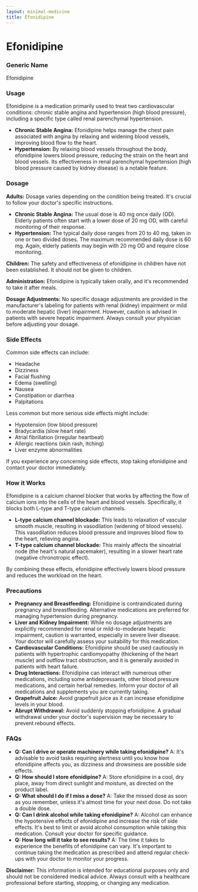 ```yaml
---
layout: minimal-medicine
title: Efonidipine
---
```


# Efonidipine
### Generic Name
Efonidipine

### Usage
Efonidipine is a medication primarily used to treat two cardiovascular conditions: chronic stable angina and hypertension (high blood pressure), including a specific type called renal parenchymal hypertension.

*   **Chronic Stable Angina:** Efonidipine helps manage the chest pain associated with angina by relaxing and widening blood vessels, improving blood flow to the heart.
*   **Hypertension:**  By relaxing blood vessels throughout the body, efonidipine lowers blood pressure, reducing the strain on the heart and blood vessels.  Its effectiveness in renal parenchymal hypertension (high blood pressure caused by kidney disease) is a notable feature.


### Dosage

**Adults:** Dosage varies depending on the condition being treated.  It's crucial to follow your doctor's specific instructions.

*   **Chronic Stable Angina:** The usual dose is 40 mg once daily (OD). Elderly patients often start with a lower dose of 20 mg OD, with careful monitoring of their response.
*   **Hypertension:** The typical daily dose ranges from 20 to 40 mg, taken in one or two divided doses. The maximum recommended daily dose is 60 mg.  Again, elderly patients may begin with 20 mg OD and require close monitoring.

**Children:** The safety and effectiveness of efonidipine in children have not been established.  It should not be given to children.

**Administration:** Efonidipine is typically taken orally, and it's recommended to take it after meals.

**Dosage Adjustments:** No specific dosage adjustments are provided in the manufacturer's labeling for patients with renal (kidney) impairment or mild to moderate hepatic (liver) impairment. However, caution is advised in patients with severe hepatic impairment.  Always consult your physician before adjusting your dosage.


### Side Effects

Common side effects can include:

*   Headache
*   Dizziness
*   Facial flushing
*   Edema (swelling)
*   Nausea
*   Constipation or diarrhea
*   Palpitations

Less common but more serious side effects might include:

*   Hypotension (low blood pressure)
*   Bradycardia (slow heart rate)
*   Atrial fibrillation (irregular heartbeat)
*   Allergic reactions (skin rash, itching)
*   Liver enzyme abnormalities

If you experience any concerning side effects, stop taking efonidipine and contact your doctor immediately.


### How it Works

Efonidipine is a calcium channel blocker that works by affecting the flow of calcium ions into the cells of the heart and blood vessels.  Specifically, it blocks both L-type and T-type calcium channels.

*   **L-type calcium channel blockade:** This leads to relaxation of vascular smooth muscle, resulting in vasodilation (widening of blood vessels). This vasodilation reduces blood pressure and improves blood flow to the heart, relieving angina.
*   **T-type calcium channel blockade:** This mainly affects the sinoatrial node (the heart's natural pacemaker), resulting in a slower heart rate (negative chronotropic effect).

By combining these effects, efonidipine effectively lowers blood pressure and reduces the workload on the heart.


### Precautions

*   **Pregnancy and Breastfeeding:** Efonidipine is contraindicated during pregnancy and breastfeeding.  Alternative medications are preferred for managing hypertension during pregnancy.
*   **Liver and Kidney Impairment:** While no dosage adjustments are explicitly recommended for renal or mild-to-moderate hepatic impairment, caution is warranted, especially in severe liver disease. Your doctor will carefully assess your suitability for this medication.
*   **Cardiovascular Conditions:** Efonidipine should be used cautiously in patients with hypertrophic cardiomyopathy (thickening of the heart muscle) and outflow tract obstruction, and it is generally avoided in patients with heart failure.
*   **Drug Interactions:**  Efonidipine can interact with numerous other medications, including some antidepressants, other blood pressure medications, and certain herbal remedies.  Inform your doctor of all medications and supplements you are currently taking.
*   **Grapefruit Juice:** Avoid grapefruit juice as it can increase efonidipine levels in your blood.
*   **Abrupt Withdrawal:** Avoid suddenly stopping efonidipine. A gradual withdrawal under your doctor's supervision may be necessary to prevent rebound effects.


### FAQs

*   **Q: Can I drive or operate machinery while taking efonidipine?** A:  It's advisable to avoid tasks requiring alertness until you know how efonidipine affects you, as dizziness and drowsiness are possible side effects.
*   **Q: How should I store efonidipine?** A: Store efonidipine in a cool, dry place, away from direct sunlight and moisture, as directed on the product label.
*   **Q: What should I do if I miss a dose?** A: Take the missed dose as soon as you remember, unless it's almost time for your next dose. Do not take a double dose.
*   **Q: Can I drink alcohol while taking efonidipine?** A:  Alcohol can enhance the hypotensive effects of efonidipine and increase the risk of side effects. It's best to limit or avoid alcohol consumption while taking this medication.  Consult your doctor for specific guidance.
*   **Q: How long will it take to see results?** A: The time it takes to experience the benefits of efonidipine can vary.  It's important to continue taking the medication as prescribed and attend regular check-ups with your doctor to monitor your progress.

**Disclaimer:** This information is intended for educational purposes only and should not be considered medical advice. Always consult with a healthcare professional before starting, stopping, or changing any medication.
